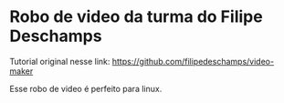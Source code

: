 # Robo de video da turma do Filipe Deschamps

Tutorial original nesse link: https://github.com/filipedeschamps/video-maker

Esse robo de video é perfeito para linux.
